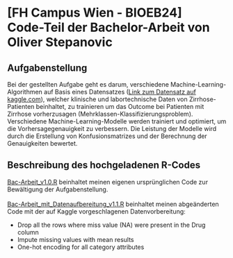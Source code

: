 # [FH Campus Wien - BIOEB24] </br> Code-Teil der Bachelor-Arbeit von Oliver Stepanovic
## Aufgabenstellung
Bei der gestellten Aufgabe geht es darum, verschiedene Machine-Learning-Algorithmen auf Basis eines Datensatzes (<a href="https://www.kaggle.com/datasets/joebeachcapital/cirrhosis-patient-survival-prediction/data">Link zum Datensatz auf kaggle.com</a>), welcher klinische und labortechnische Daten von Zirrhose-Patienten beinhaltet, zu trainieren um das Outcome bei Patienten mit Zirrhose vorherzusagen (Mehrklassen-Klassifizierungsproblem). </br>
Verschiedene Machine-Learning-Modelle werden trainiert und optimiert, um die Vorhersagegenauigkeit zu verbessern. Die Leistung der Modelle wird durch die Erstellung von Konfusionsmatrizes und der Berechnung der Genauigkeiten bewertet.
## Beschreibung des hochgeladenen R-Codes
<a href="https://github.com/ostepanovic/bioeb24bac/blob/4d145120660229e4ffccd547602bec1ec424ab52/Bac-Arbeit_v1.0.R">Bac-Arbeit_v1.0.R</a> beinhaltet meinen eigenen ursprünglichen Code zur Bewältigung der Aufgabenstellung. </br>
</br>
<a href="https://github.com/ostepanovic/bioeb24bac/blob/4d145120660229e4ffccd547602bec1ec424ab52/Bac-Arbeit_mit_Datenaufbereitung_v1.1.R">Bac-Arbeit_mit_Datenaufbereitung_v1.1.R</a> beinhaltet meinen abgeänderten Code mit der auf Kaggle vorgeschlagenen Datenvorbereitung:
+ Drop all the rows where miss value (NA) were present in the Drug column
+ Impute missing values with mean results
+ One-hot encoding for all category attributes
